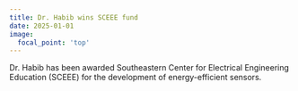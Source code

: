 ```yaml
---
title: Dr. Habib wins SCEEE fund
date: 2025-01-01
image:
  focal_point: 'top'
---
```


Dr. Habib has been awarded Southeastern Center for Electrical Engineering Education (SCEEE) for the development of energy-efficient sensors.

<!--more-->

